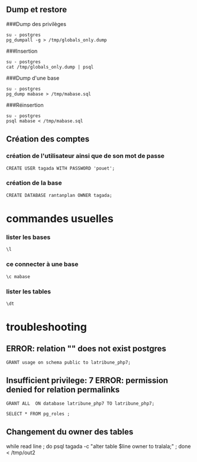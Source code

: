 ## Dump et restore
###Dump des privilèges
```
su - postgres
pg_dumpall -g > /tmp/globals_only.dump
```
###Insertion
```
su - postgres
cat /tmp/globals_only.dump | psql
```

###Dump d'une base 
```
su - postgres
pg_dump mabase > /tmp/mabase.sql
```
###Réinsertion 
```
su - postgres
psql mabase < /tmp/mabase.sql
```
## Création des comptes
### création de l'utilisateur ainsi que de son mot de passe
```
CREATE USER tagada WITH PASSWORD 'pouet';
```
### création de la base
```
CREATE DATABASE rantanplan OWNER tagada;
```
# commandes usuelles
### lister les bases
```
\l
```
### ce connecter à une base
```
\c mabase
```
### lister les tables
```
\dt
```
# troubleshooting

## ERROR:  relation "" does not exist postgres
```
GRANT usage on schema public to latribune_php7;
```
## Insufficient privilege: 7 ERROR:  permission denied for relation permalinks
```
GRANT ALL  ON database latribune_php7 TO latribune_php7;
```
```
SELECT * FROM pg_roles ;
```


## Changement du owner des tables 
while read line ; do psql tagada -c "alter table $line owner to tralala;" ; done <  /tmp/out2
